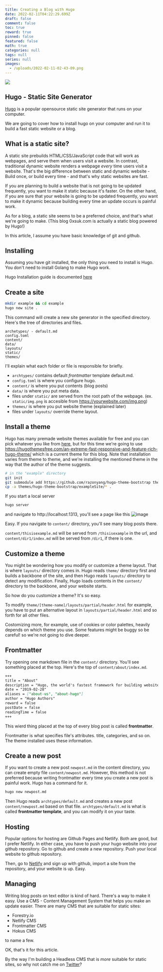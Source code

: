 ```yaml
---
title: Creating a Blog with Hugo
date: 2022-02-11T04:22:29.699Z
draft: false
comment: false
toc: true
reward: true
pinned: false
featured: false
math: true
categories: null
tags: null
series: null
images:
  - /uploads/2022-02-11-02-43-09.png
---
```

![](/uploads/2022-02-11-02-43-09.png)

## Hugo - Static Site Generator

[Hugo](https://gohugo.io) is a popular opensource static site generator that runs on your computer.

We are going to cover how to install hugo on your computer and run it to build a fast static website or a blog.

## What is a static site?

A static site prebuilds HTML/CSS/JavaScript code that will work as webpages, and serve them when users visit a website. In contrast, traditional dynamic website renders a webpage _every_ time users visit a website. That's the big difference between static and dynamic website - Build once, or build every time - and that's why static websites are fast.

If you are planning to build a website that is not going to be updated frequently, you want to make it static because it's faster. On the other hand, if you are sure that your website is going to be updated frequently, you want to make it dynamic because building every time an update occurs is painful work.

As for a blog, a static site seems to be a preferred choice, and that's what we're going to make. (This blog 0xsuk.com is actually a static blog powered by Hugo!)

In this article, I assume you have basic knowledge of git and github.

## Installing

Assuming you have git installed, the only thing you need to install is Hugo.
You don't need to install Golang to make Hugo work.

Hugo Installation guide is documented [here](https://gohugo.io/getting-started/installing/)

## Create a site

```bash
mkdir example && cd example
hugo new site .
```

This command will create a new site generator in the specified directory.
Here's the tree of directories and files.

```
archetypes/ - default.md
config.toml
content/
data/
layouts/
static/
themes/
```

I'll explain what each folder or file is responsible for briefly.

- `archtypes/` contains default _frontmatter_ template default.md.
- `config.toml` is where you configure hugo.
- `content/` is where you put contents (blog posts)
- `data/` is where you put meta data.
- files under `static/` are served from the root path of the webpage. (ex. `static/img.png` is accesible from https://yourwebsite.com/img.png)
- `themes/` is where you put website theme (explained later)
- files under `layouts/` override theme layout.

## Install a theme

Hugo has many premade website themes available for free and you can pick whatever you like from [here](https://hugothemesfree.com/), but for this time we're going to use https://hugothemesfree.com/an-extreme-fast-responsive-and-feature-rich-hugo-theme/ which is a current theme for this blog. Note that installation varies from theme to theme, and we're installing the mentioned theme in the way that the author of the theme suggests.

```bash
# in the "example" directory
git init
git submodule add https://github.com/razonyang/hugo-theme-bootstrap themes/hugo-theme-bootstrap
cp -a themes/hugo-theme-bootstrap/exampleSite/* .
```

If you start a local server

```bash
hugo server
```

and navigate to http://localhost:1313, you'll see a page like this
![image](/uploads/2022-02-11-01-39-09.png)

Easy. If you navigate to `content/` directory, you'll see many blog posts there.

`content/thisisexample.md` will be served from `/thisisexample` in the url, and `content/dir1/index.md` will be served from `/dir1`, if there is one.

## Customize a theme

You might be wondering how you modify or customize a theme layout. That is where `layouts/` directory comes in.
Hugo reads `theme/` directory first and builds a backbone of the site, and then Hugo reads `layouts/` directory to detect any modification. Finally, Hugo loads contents in the `content/` directory to the backbone, and your website starts.

So how do you customize a theme? It's so easy.

To modify `theme/[theme-name]/layouts/partial/header.html` for example, you have to put an alternative layout in `layouts/partial/header.html` and so forth for all other files.

Costomizing more, for example, use of cookies or color palettes, heavily depends on which theme you use. Some features might be buggy so be careful! so we're not going to dive deeper.

## Frontmatter

Try opening one markdown file in the `content/` directory. You'll see something placed at the top.
Here's the top of `content/about/index.md`.

```markdown
+++
title = "About"
description = "Hugo, the world's fastest framework for building websites"
date = "2019-02-28"
aliases = ["about-us", "about-hugo"]
author = "Hugo Authors"
reward = false
postDate = false
readingTime = false
+++
```

This wierd thing placed at the top of every blog post is called **frontmatter**.

Frontmatter is what specifies file's attributes. title, categories, and so on. The theme installed uses these information.

## Create a new post

If you want to create a new post `newpost.md` in the content directory, you can create empty file `content/newpost.md`. However, this method is not preferred because writing frontmatter every time you create a new post is painful work. Hugo has a command for it.

```bash
hugo new newpost.md
```

Then Hugo reads `archtypes/default.md` and creates a new post `content/newpost.md` based on that file. `archtypes/default.md` is what is called **frontmatter template**, and you can modify it on your taste.

## Hosting

Popular options for hosting are Github Pages and Netlify. Both are good, but I prefer Netlify. In either case, you have to push your hugo website into your github repository. Go to github and create a new repository. Push your local website to github repository.

Then, go to [Netlify](https://app.netlify.com) and sign up with github, import a site from the repository, and your website is up. Easy.

## Managing

Writing blog posts on text editor is kind of hard. There's a way to make it easy. Use a CMS - Content Management System that helps you make an update easier. There are many CMS that are suitable for static sites:

- Forestry.io
- Netlify CMS
- Frontmatter CMS
- Hokus CMS

to name a few.

OK, that's it for this article.

By the way I'm building a Headless CMS that is _more_ suitable for static sites, so why not catch me on [Twitter](https://twitter.com/0xsuk)?
